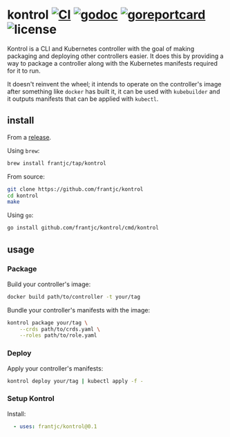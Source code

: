 # kontrol [![CI](https://github.com/frantjc/kontrol/actions/workflows/ci.yml/badge.svg?branch=main&event=push)](https://github.com/frantjc/kontrol/actions) [![godoc](https://pkg.go.dev/badge/github.com/frantjc/kontrol.svg)](https://pkg.go.dev/github.com/frantjc/kontrol) [![goreportcard](https://goreportcard.com/badge/github.com/frantjc/kontrol)](https://goreportcard.com/report/github.com/frantjc/kontrol) ![license](https://shields.io/github/license/frantjc/kontrol)

Kontrol is a CLI and Kubernetes controller with the goal of making packaging and deploying other controllers easier. It does this by providing a way to package a controller along with the Kubernetes manifests required for it to run.

It doesn't reinvent the wheel; it intends to operate on the controller's image after something like `docker` has built it, it can be used with `kubebuilder` and it outputs manifests that can be applied with `kubectl`.

## install

From a [release](https://github.com/frantjc/kontrol/releases).

Using `brew`:

```sh
brew install frantjc/tap/kontrol
```

From source:

```sh
git clone https://github.com/frantjc/kontrol
cd kontrol
make
```

Using `go`:

```sh
go install github.com/frantjc/kontrol/cmd/kontrol
```

## usage

### Package

Build your controller's image:

```sh
docker build path/to/controller -t your/tag
```

Bundle your controller's manifests with the image:

```sh
kontrol package your/tag \
    --crds path/to/crds.yaml \
    --roles path/to/role.yaml
```

### Deploy

Apply your controller's manifests:

```sh
kontrol deploy your/tag | kubectl apply -f -
```

### Setup Kontrol

Install:

```yml
  - uses: frantjc/kontrol@0.1
```
